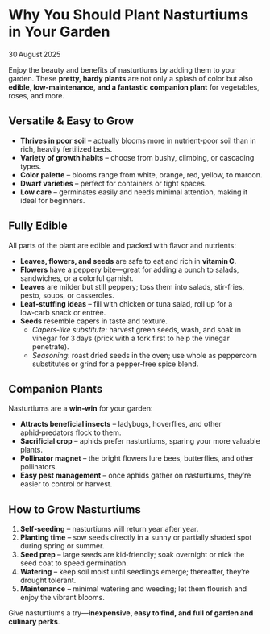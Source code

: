 # Why You Should Plant Nasturtiums in Your Garden  

30 August 2025  

Enjoy the beauty and benefits of nasturtiums by adding them to your garden. These **pretty, hardy plants** are not only a splash of color but also **edible, low‑maintenance, and a fantastic companion plant** for vegetables, roses, and more.

## Versatile & Easy to Grow  

- **Thrives in poor soil** – actually blooms more in nutrient‑poor soil than in rich, heavily fertilized beds.  
- **Variety of growth habits** – choose from bushy, climbing, or cascading types.  
- **Color palette** – blooms range from white, orange, red, yellow, to maroon.  
- **Dwarf varieties** – perfect for containers or tight spaces.  
- **Low care** – germinates easily and needs minimal attention, making it ideal for beginners.

## Fully Edible  

All parts of the plant are edible and packed with flavor and nutrients:

- **Leaves, flowers, and seeds** are safe to eat and rich in **vitamin C**.  
- **Flowers** have a peppery bite—great for adding a punch to salads, sandwiches, or a colorful garnish.  
- **Leaves** are milder but still peppery; toss them into salads, stir‑fries, pesto, soups, or casseroles.  
- **Leaf‑stuffing ideas** – fill with chicken or tuna salad, roll up for a low‑carb snack or entrée.  
- **Seeds** resemble capers in taste and texture.  
  - *Capers‑like substitute*: harvest green seeds, wash, and soak in vinegar for 3 days (prick with a fork first to help the vinegar penetrate).  
  - *Seasoning*: roast dried seeds in the oven; use whole as peppercorn substitutes or grind for a pepper‑free spice blend.

## Companion Plants  

Nasturtiums are a **win‑win** for your garden:

- **Attracts beneficial insects** – ladybugs, hoverflies, and other aphid‑predators flock to them.  
- **Sacrificial crop** – aphids prefer nasturtiums, sparing your more valuable plants.  
- **Pollinator magnet** – the bright flowers lure bees, butterflies, and other pollinators.  
- **Easy pest management** – once aphids gather on nasturtiums, they’re easier to control or harvest.

## How to Grow Nasturtiums  

1. **Self‑seeding** – nasturtiums will return year after year.  
2. **Planting time** – sow seeds directly in a sunny or partially shaded spot during spring or summer.  
3. **Seed prep** – large seeds are kid‑friendly; soak overnight or nick the seed coat to speed germination.  
4. **Watering** – keep soil moist until seedlings emerge; thereafter, they’re drought tolerant.  
5. **Maintenance** – minimal watering and weeding; let them flourish and enjoy the vibrant blooms.

Give nasturtiums a try—**inexpensive, easy to find, and full of garden and culinary perks**.